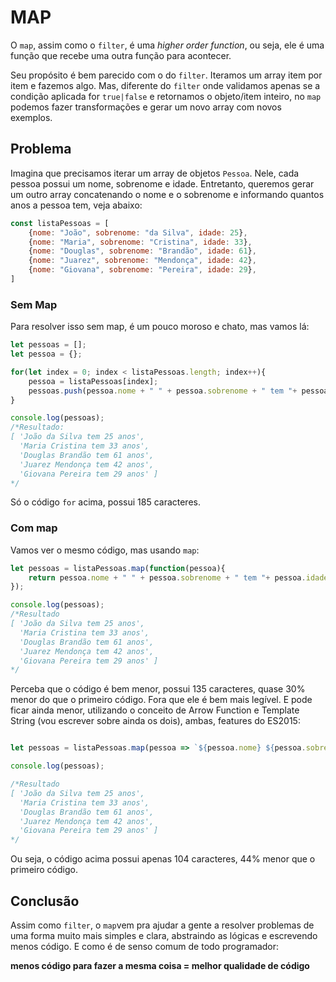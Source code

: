 # MAP
O `map`, assim como o `filter`, é uma _higher order function_, ou seja, ele é uma função que recebe uma outra função para acontecer.

Seu propósito é bem parecido com o do `filter`. Iteramos um array item por item e fazemos algo. Mas, diferente do `filter` onde validamos apenas se a condição aplicada for `true|false` e retornamos o objeto/item inteiro, no `map` podemos fazer transformações e gerar um novo array com novos exemplos.

## Problema
Imagina que precisamos iterar um array de objetos `Pessoa`. Nele, cada pessoa possui um nome, sobrenome e idade. Entretanto, queremos gerar um outro array concatenando o nome e o sobrenome e informando quantos anos a pessoa tem, veja abaixo:

```javascript
const listaPessoas = [
    {nome: "João", sobrenome: "da Silva", idade: 25},
    {nome: "Maria", sobrenome: "Cristina", idade: 33},
    {nome: "Douglas", sobrenome: "Brandão", idade: 61},
    {nome: "Juarez", sobrenome: "Mendonça", idade: 42},
    {nome: "Giovana", sobrenome: "Pereira", idade: 29},
]
```

### Sem Map

Para resolver isso sem map, é um pouco moroso e chato, mas vamos lá:

```javascript
let pessoas = [];
let pessoa = {};

for(let index = 0; index < listaPessoas.length; index++){
    pessoa = listaPessoas[index];
    pessoas.push(pessoa.nome + " " + pessoa.sobrenome + " tem "+ pessoa.idade + " anos");  
}

console.log(pessoas);
/*Resultado: 
[ 'João da Silva tem 25 anos',
  'Maria Cristina tem 33 anos',
  'Douglas Brandão tem 61 anos',
  'Juarez Mendonça tem 42 anos',
  'Giovana Pereira tem 29 anos' ]
*/
```
Só o código `for` acima, possui 185 caracteres.

### Com map

Vamos ver o mesmo código, mas usando `map`:

```javascript
let pessoas = listaPessoas.map(function(pessoa){
    return pessoa.nome + " " + pessoa.sobrenome + " tem "+ pessoa.idade + " anos";
});

console.log(pessoas);
/*Resultado
[ 'João da Silva tem 25 anos',
  'Maria Cristina tem 33 anos',
  'Douglas Brandão tem 61 anos',
  'Juarez Mendonça tem 42 anos',
  'Giovana Pereira tem 29 anos' ]
*/
```

Perceba que o código é bem menor, possui 135 caracteres, quase 30% menor do que o primeiro código. Fora que ele é bem mais legível. E pode ficar ainda menor, utilizando o conceito de Arrow Function e Template String (vou escrever sobre ainda os dois), ambas, features do ES2015:

```javascript

let pessoas = listaPessoas.map(pessoa => `${pessoa.nome} ${pessoa.sobrenome} tem ${pessoa.idade} anos`);

console.log(pessoas);

/*Resultado
[ 'João da Silva tem 25 anos',
  'Maria Cristina tem 33 anos',
  'Douglas Brandão tem 61 anos',
  'Juarez Mendonça tem 42 anos',
  'Giovana Pereira tem 29 anos' ]
*/
```
Ou seja, o código acima possui apenas 104 caracteres, 44% menor que o primeiro código.

## Conclusão
Assim como `filter`, o `map`vem pra ajudar a gente a resolver problemas de uma forma muito mais simples e clara, abstraindo as lógicas e escrevendo menos código. E como é de senso comum de todo programador: 

__menos código para fazer a mesma coisa = melhor qualidade de código__
